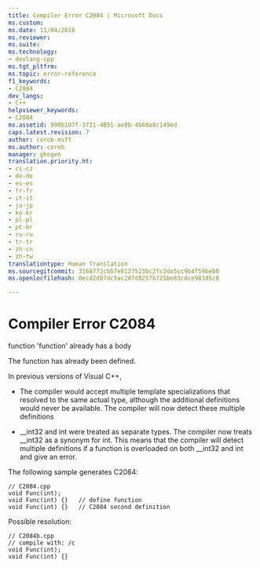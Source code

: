 ```yaml
---
title: Compiler Error C2084 | Microsoft Docs
ms.custom: 
ms.date: 11/04/2016
ms.reviewer: 
ms.suite: 
ms.technology:
- devlang-cpp
ms.tgt_pltfrm: 
ms.topic: error-reference
f1_keywords:
- C2084
dev_langs:
- C++
helpviewer_keywords:
- C2084
ms.assetid: 990b107f-3721-4851-ae8b-4b69a8c149ed
caps.latest.revision: 7
author: corob-msft
ms.author: corob
manager: ghogen
translation.priority.ht:
- cs-cz
- de-de
- es-es
- fr-fr
- it-it
- ja-jp
- ko-kr
- pl-pl
- pt-br
- ru-ru
- tr-tr
- zh-cn
- zh-tw
translationtype: Human Translation
ms.sourcegitcommit: 3168772cbb7e8127523bc2fc2da5cc9b4f59beb8
ms.openlocfilehash: 0ecd2db7dc5ac207d8257b725be83cdce983d5c8

---
```

# Compiler Error C2084
function 'function' already has a body  
  
 The function has already been defined.  
  
 In previous versions of Visual C++,  
  
-   The compiler would accept multiple template specializations that resolved to the same actual type, although the additional definitions would never be available. The compiler will now detect these multiple definitions  
  
-   __int32 and int were treated as separate types. The compiler now treats \__int32 as a synonym for int. This means that the compiler will detect multiple definitions if a function is overloaded on both \__int32 and int and give an error.  
  
 The following sample generates C2084:  
  
```  
// C2084.cpp  
void Func(int);  
void Func(int) {}   // define function  
void Func(int) {}   // C2084 second definition  
```  
  
 Possible resolution:  
  
```  
// C2084b.cpp  
// compile with: /c  
void Func(int);  
void Func(int) {}  
```


<!--HONumber=Jan17_HO2-->


